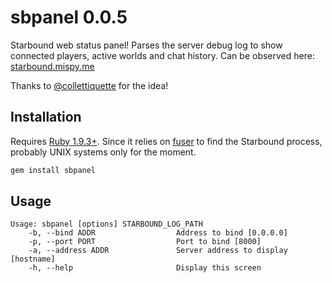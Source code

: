 # sbpanel 0.0.5

Starbound web status panel! Parses the server debug log to show connected players, active worlds and chat history. Can be observed here: [starbound.mispy.me](http://starbound.mispy.me/)

Thanks to [@collettiquette](http://twitter.com/collettiquette) for the idea!

## Installation

Requires [Ruby 1.9.3+](https://www.ruby-lang.org/en/). Since it relies on [fuser](https://en.wikipedia.org/wiki/Fuser_\(Unix\)) to find the Starbound process, probably UNIX systems only for the moment.

```bash
gem install sbpanel
```

## Usage

```
Usage: sbpanel [options] STARBOUND_LOG_PATH
    -b, --bind ADDR                  Address to bind [0.0.0.0]
    -p, --port PORT                  Port to bind [8000]
    -a, --address ADDR               Server address to display [hostname]
    -h, --help                       Display this screen
```
